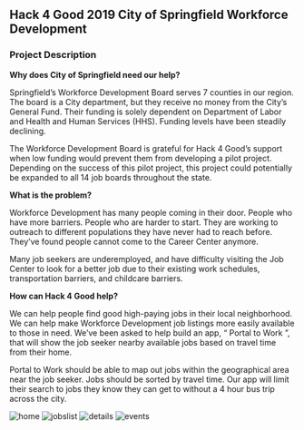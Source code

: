 <h2>Hack 4 Good 2019 City of Springfield Workforce Development </h2>
<h3>Project Description </h3>
<strong>Why does City of Springfield need our help? </strong>
<p>Springfield’s Workforce Development Board serves 7 counties in our region. The board is a City department, but they receive no money from the City’s General Fund. Their funding is solely dependent on Department of Labor and Health and Human Services (HHS). Funding levels have been steadily declining. </p>
<p>The Workforce Development Board is grateful for Hack 4 Good’s support when low funding would prevent them from developing a pilot project. Depending on the success of this pilot project, this project could potentially be expanded to all 14 job boards throughout the state. </p>
<strong>What is the problem? </strong>
<p>Workforce Development has many people coming in their door. People who have more barriers. People who are harder to start. They are working to outreach to different populations they have never had to reach before. They’ve found people cannot come to the Career Center anymore. </p>
<p>Many job seekers are underemployed, and have difficulty visiting the Job Center to look for a better job due to their existing work schedules, transportation barriers, and childcare barriers. </p>
<strong>How can Hack 4 Good help? </strong>
<p>We can help people find good high-paying jobs in their local neighborhood. We can help make Workforce Development job listings more easily available to those in need. We’ve been asked to help build an app, “ Portal to Work ”, that will show the job seeker nearby available jobs based on travel time from their home. </p>
<p>Portal to Work should be able to map out jobs within the geographical area near the job seeker. Jobs should be sorted by travel time. Our app will limit their search to jobs they know they can get to without a 4 hour bus trip across the city. </p>

![home](https://user-images.githubusercontent.com/11079508/68088928-89c4c880-fe29-11e9-8045-82d1413ddb17.PNG)
![jobslist](https://user-images.githubusercontent.com/11079508/68088930-8cbfb900-fe29-11e9-8381-9dec1595c994.PNG)
![details](https://user-images.githubusercontent.com/11079508/68088931-8fbaa980-fe29-11e9-8506-57aae9eff3d3.PNG)
![events](https://user-images.githubusercontent.com/11079508/68088932-91846d00-fe29-11e9-8804-40164f8651e8.PNG)
